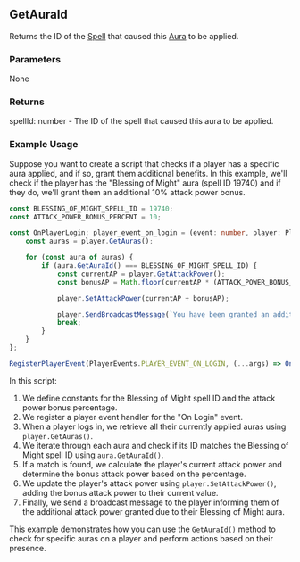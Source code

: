 ## GetAuraId
Returns the ID of the [Spell](./spell.md) that caused this [Aura](./aura.md) to be applied.

### Parameters
None

### Returns
spellId: number - The ID of the spell that caused this aura to be applied.

### Example Usage
Suppose you want to create a script that checks if a player has a specific aura applied, and if so, grant them additional benefits. In this example, we'll check if the player has the "Blessing of Might" aura (spell ID 19740) and if they do, we'll grant them an additional 10% attack power bonus.

```typescript
const BLESSING_OF_MIGHT_SPELL_ID = 19740;
const ATTACK_POWER_BONUS_PERCENT = 10;

const OnPlayerLogin: player_event_on_login = (event: number, player: Player) => {
    const auras = player.GetAuras();

    for (const aura of auras) {
        if (aura.GetAuraId() === BLESSING_OF_MIGHT_SPELL_ID) {
            const currentAP = player.GetAttackPower();
            const bonusAP = Math.floor(currentAP * (ATTACK_POWER_BONUS_PERCENT / 100));

            player.SetAttackPower(currentAP + bonusAP);

            player.SendBroadcastMessage(`You have been granted an additional ${ATTACK_POWER_BONUS_PERCENT}% Attack Power due to your Blessing of Might!`);
            break;
        }
    }
};

RegisterPlayerEvent(PlayerEvents.PLAYER_EVENT_ON_LOGIN, (...args) => OnPlayerLogin(...args));
```

In this script:
1. We define constants for the Blessing of Might spell ID and the attack power bonus percentage.
2. We register a player event handler for the "On Login" event.
3. When a player logs in, we retrieve all their currently applied auras using `player.GetAuras()`.
4. We iterate through each aura and check if its ID matches the Blessing of Might spell ID using `aura.GetAuraId()`.
5. If a match is found, we calculate the player's current attack power and determine the bonus attack power based on the percentage.
6. We update the player's attack power using `player.SetAttackPower()`, adding the bonus attack power to their current value.
7. Finally, we send a broadcast message to the player informing them of the additional attack power granted due to their Blessing of Might aura.

This example demonstrates how you can use the `GetAuraId()` method to check for specific auras on a player and perform actions based on their presence.

